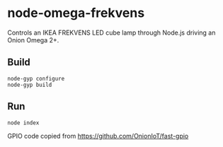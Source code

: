 # node-omega-frekvens
Controls an IKEA FREKVENS LED cube lamp through Node.js driving an Onion Omega 2+.

## Build
```
node-gyp configure
node-gyp build
```

## Run
```
node index
```

GPIO code copied from https://github.com/OnionIoT/fast-gpio
